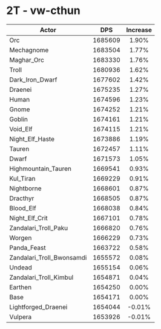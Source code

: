 # 2T - vw-cthun
| Actor | DPS | Increase |
|---|:---:|:---:|
|Orc|1685609|1.90%|
|Mechagnome|1683504|1.77%|
|Maghar_Orc|1683330|1.76%|
|Troll|1680936|1.62%|
|Dark_Iron_Dwarf|1677602|1.42%|
|Draenei|1675235|1.27%|
|Human|1674596|1.23%|
|Gnome|1674252|1.21%|
|Goblin|1674161|1.21%|
|Void_Elf|1674115|1.21%|
|Night_Elf_Haste|1673886|1.19%|
|Tauren|1672457|1.11%|
|Dwarf|1671573|1.05%|
|Highmountain_Tauren|1669541|0.93%|
|Kul_Tiran|1669229|0.91%|
|Nightborne|1668601|0.87%|
|Dracthyr|1668505|0.87%|
|Blood_Elf|1668038|0.84%|
|Night_Elf_Crit|1667101|0.78%|
|Zandalari_Troll_Paku|1666820|0.76%|
|Worgen|1666229|0.73%|
|Panda_Feast|1663722|0.58%|
|Zandalari_Troll_Bwonsamdi|1655572|0.08%|
|Undead|1655154|0.06%|
|Zandalari_Troll_Kimbul|1654871|0.04%|
|Earthen|1654250|0.00%|
|Base|1654171|0.00%|
|Lightforged_Draenei|1654044|-0.01%|
|Vulpera|1653926|-0.01%|
